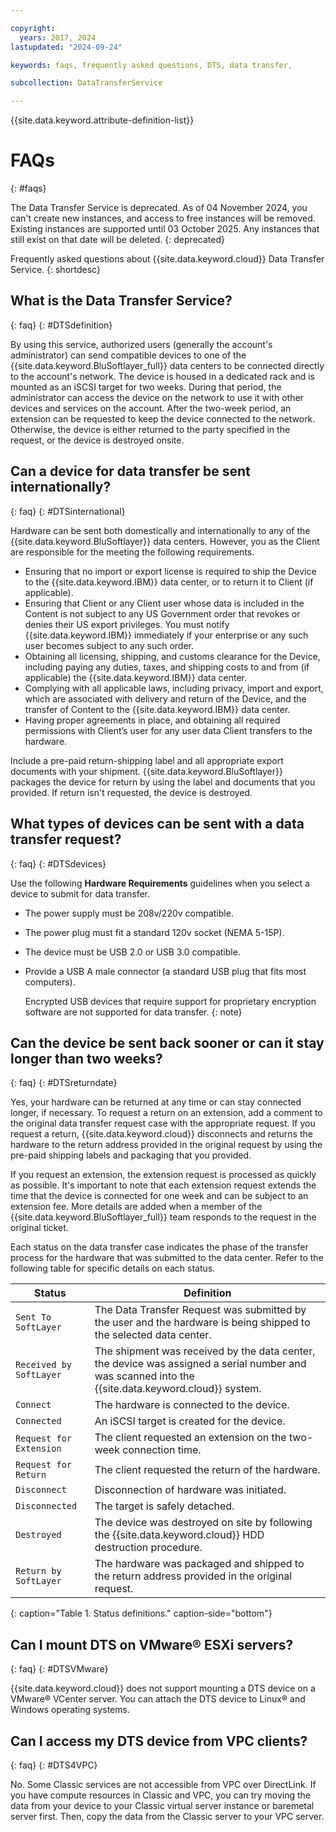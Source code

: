 ```yaml
---

copyright:
  years: 2017, 2024
lastupdated: "2024-09-24"

keywords: faqs, frequently asked questions, DTS, data transfer,

subcollection: DataTransferService

---
```


{{site.data.keyword.attribute-definition-list}}

# FAQs
{: #faqs}

The Data Transfer Service is deprecated. As of 04 November 2024, you can't create new instances, and access to free instances will be removed. Existing instances are supported until 03 October 2025. Any instances that still exist on that date will be deleted.
{: deprecated}

Frequently asked questions about {{site.data.keyword.cloud}} Data Transfer Service.
{: shortdesc}

## What is the Data Transfer Service?
{: faq}
{: #DTSdefinition}

By using this service, authorized users (generally the account's administrator) can send compatible devices to one of the {{site.data.keyword.BluSoftlayer_full}} data centers to be connected directly to the account's network. The device is housed in a dedicated rack and is mounted as an iSCSI target for two weeks. During that period, the administrator can access the device on the network to use it with other devices and services on the account. After the two-week period, an extension can be requested to keep the device connected to the network. Otherwise, the device is either returned to the party specified in the request, or the device is destroyed onsite.

## Can a device for data transfer be sent internationally?
{: faq}
{: #DTSinternational}

Hardware can be sent both domestically and internationally to any of the {{site.data.keyword.BluSoftlayer}} data centers. However, you as the Client are responsible for the meeting the following requirements.

- Ensuring that no import or export license is required to ship the Device to the {{site.data.keyword.IBM}} data center, or to return it to Client (if applicable).
- Ensuring that Client or any Client user whose data is included in the Content is not subject to any US Government order that revokes or denies their US export privileges. You must notify {{site.data.keyword.IBM}} immediately if your enterprise or any such user becomes subject to any such order.
- Obtaining all licensing, shipping, and customs clearance for the Device, including paying any duties, taxes, and shipping costs to and from (if applicable) the {{site.data.keyword.IBM}} data center.
- Complying with all applicable laws, including privacy, import and export, which are associated with delivery and return of the Device, and the transfer of Content to the {{site.data.keyword.IBM}} data center.
- Having proper agreements in place, and obtaining all required permissions with Client’s user for any user data Client transfers to the hardware.

Include a pre-paid return-shipping label and all appropriate export documents with your shipment. {{site.data.keyword.BluSoftlayer}} packages the device for return by using the label and documents that you provided. If return isn't requested, the device is destroyed.


## What types of devices can be sent with a data transfer request?
{: faq}
{: #DTSdevices}

Use the following **Hardware Requirements** guidelines when you select a device to submit for data transfer.

- The power supply must be 208v/220v compatible.
- The power plug must fit a standard 120v socket (NEMA 5-15P).
- The device must be USB 2.0 or USB 3.0 compatible.
- Provide a USB A male connector (a standard USB plug that fits most computers).

    Encrypted USB devices that require support for proprietary encryption software are not supported for data transfer.
    {: note}

## Can the device be sent back sooner or can it stay longer than two weeks?
{: faq}
{: #DTSreturndate}

Yes, your hardware can be returned at any time or can stay connected longer, if necessary. To request a return on an extension, add a comment to the original data transfer request case with the appropriate request. If you request a return, {{site.data.keyword.cloud}} disconnects and returns the hardware to the return address provided in the original request by using the pre-paid shipping labels and packaging that you provided.

If you request an extension, the extension request is processed as quickly as possible. It's important to note that each extension request extends the time that the device is connected for one week and can be subject to an extension fee. More details are added when a member of the {{site.data.keyword.BluSoftlayer_full}} team responds to the request in the original ticket.

Each status on the data transfer case indicates the phase of the transfer process for the hardware that was submitted to the data center. Refer to the following table for specific details on each status.

|Status 	| Definition |
|---------| -----------|
|`Sent To SoftLayer` |The Data Transfer Request was submitted by the user and the hardware is being shipped to the selected data center.|
|`Received by SoftLayer` |	The shipment was received by the data center, the device was assigned a serial number and was scanned into the {{site.data.keyword.cloud}} system.|
|`Connect` |	The hardware is connected to the device.|
|`Connected` |	An iSCSI target is created for the device.|
|`Request for Extension` | The client requested an extension on the two-week connection time.|
|`Request for Return` | The client requested the return of the hardware.|
|`Disconnect` |	Disconnection of hardware was initiated.|
|`Disconnected` |	The target is safely detached.|
|`Destroyed` | The device was destroyed on site by following the {{site.data.keyword.cloud}} HDD destruction procedure.|
|`Return by SoftLayer` |	The hardware was packaged and shipped to the return address provided in the original request.|
{: caption="Table 1. Status definitions." caption-side="bottom"}

## Can I mount DTS on VMware&reg; ESXi servers?
{: faq}
{: #DTSVMware}

{{site.data.keyword.cloud}} does not support mounting a DTS device on a VMware&reg; VCenter server. You can attach the DTS device to Linux&reg; and Windows operating systems.

## Can I access my DTS device from VPC clients?
{: faq}
{: #DTS4VPC}

No. Some Classic services are not accessible from VPC over DirectLink. If you have compute resources in Classic and VPC, you can try moving the data from your device to your Classic virtual server instance or baremetal server first. Then, copy the data from the Classic server to your VPC server.
